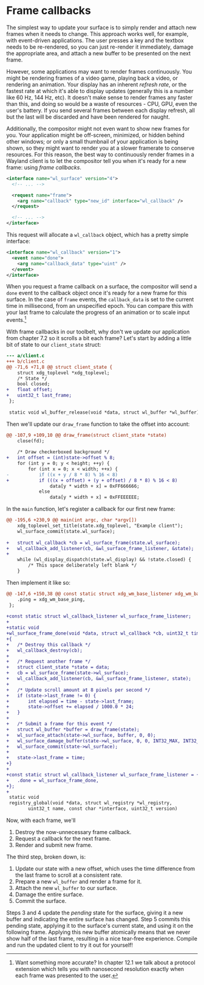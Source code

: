 # Frame callbacks

The simplest way to update your surface is to simply render and attach new
frames when it needs to change. This approach works well, for example, with
event-driven applications. The user presses a key and the textbox needs to be
re-rendered, so you can just re-render it immediately, damage the appropriate
area, and attach a new buffer to be presented on the next frame.

However, some applications may want to render frames continuously. You might be
rendering frames of a video game, playing back a video, or rendering an
animation. Your display has an inherent *refresh rate*, or the fastest rate at
which it's able to display updates (generally this is a number like 60 Hz, 144
Hz, etc). It doesn't make sense to render frames any faster than this, and doing
so would be a waste of resources - CPU, GPU, even the user's battery. If you
send several frames between each display refresh, all but the last will be
discarded and have been rendered for naught.

Additionally, the compositor might not even want to show new frames for you.
Your application might be off-screen, minimized, or hidden behind other windows;
or only a small thumbnail of your application is being shown, so they might want
to render you at a slower framerate to conserve resources. For this reason, the
best way to continuously render frames in a Wayland client is to let the
compositor tell you when it's ready for a new frame: using *frame callbacks*.

```xml
<interface name="wl_surface" version="4">
  <!-- ... -->

  <request name="frame">
    <arg name="callback" type="new_id" interface="wl_callback" />
  </request>

  <!-- ... -->
</interface>
```

This request will allocate a `wl_callback` object, which has a pretty simple
interface:

```xml
<interface name="wl_callback" version="1">
  <event name="done">
    <arg name="callback_data" type="uint" />
  </event>
</interface>
```

When you request a frame callback on a surface, the compositor will send a
`done` event to the callback object once it's ready for a new frame for this
surface. In the case of `frame` events, the `callback_data` is set to the
current time in millisecond, from an unspecified epoch. You can compare this
with your last frame to calculate the progress of an animation or to scale input
events.[^1]

With frame callbacks in our toolbelt, why don't we update our application from
chapter 7.2 so it scrolls a bit each frame? Let's start by adding a little bit
of state to our `client_state` struct:

```diff
--- a/client.c
+++ b/client.c
@@ -71,6 +71,8 @@ struct client_state {
 	struct xdg_toplevel *xdg_toplevel;
 	/* State */
 	bool closed;
+	float offset;
+	uint32_t last_frame;
 };
 
 static void wl_buffer_release(void *data, struct wl_buffer *wl_buffer) {
```

Then we'll update our `draw_frame` function to take the offset into account:

```diff
@@ -107,9 +109,10 @@ draw_frame(struct client_state *state)
 	close(fd);
 
 	/* Draw checkerboxed background */
+	int offset = (int)state->offset % 8;
 	for (int y = 0; y < height; ++y) {
 		for (int x = 0; x < width; ++x) {
-			if ((x + y / 8 * 8) % 16 < 8)
+			if (((x + offset) + (y + offset) / 8 * 8) % 16 < 8)
 				data[y * width + x] = 0xFF666666;
 			else
 				data[y * width + x] = 0xFFEEEEEE;
```

In the `main` function, let's register a callback for our first new frame:

```diff
@@ -195,6 +230,9 @@ main(int argc, char *argv[])
 	xdg_toplevel_set_title(state.xdg_toplevel, "Example client");
 	wl_surface_commit(state.wl_surface);
 
+	struct wl_callback *cb = wl_surface_frame(state.wl_surface);
+	wl_callback_add_listener(cb, &wl_surface_frame_listener, &state);
+
 	while (wl_display_dispatch(state.wl_display) && !state.closed) {
 		/* This space deliberately left blank */
 	}
```

Then implement it like so:

```diff
@@ -147,6 +150,38 @@ const static struct xdg_wm_base_listener xdg_wm_base_listener = {
 	.ping = xdg_wm_base_ping,
 };
 
+const static struct wl_callback_listener wl_surface_frame_listener;
+
+static void
+wl_surface_frame_done(void *data, struct wl_callback *cb, uint32_t time)
+{
+	/* Destroy this callback */
+	wl_callback_destroy(cb);
+
+	/* Request another frame */
+	struct client_state *state = data;
+	cb = wl_surface_frame(state->wl_surface);
+	wl_callback_add_listener(cb, &wl_surface_frame_listener, state);
+
+	/* Update scroll amount at 8 pixels per second */
+	if (state->last_frame != 0) {
+		int elapsed = time - state->last_frame;
+		state->offset += elapsed / 1000.0 * 24;
+	}
+
+	/* Submit a frame for this event */
+	struct wl_buffer *buffer = draw_frame(state);
+	wl_surface_attach(state->wl_surface, buffer, 0, 0);
+	wl_surface_damage_buffer(state->wl_surface, 0, 0, INT32_MAX, INT32_MAX);
+	wl_surface_commit(state->wl_surface);
+
+	state->last_frame = time;
+}
+
+const static struct wl_callback_listener wl_surface_frame_listener = {
+	.done = wl_surface_frame_done,
+};
+
 static void
 registry_global(void *data, struct wl_registry *wl_registry,
 		uint32_t name, const char *interface, uint32_t version)
```

Now, with each frame, we'll

1. Destroy the now-unnecessary frame callback.
2. Request a callback for the next frame.
3. Render and submit new frame.

The third step, broken down, is:

1. Update our state with a new offset, which uses the time difference from the
   last frame to scroll at a consistent rate.
2. Prepare a new `wl_buffer` and render a frame for it.
3. Attach the new `wl_buffer` to our surface.
4. Damage the entire surface.
5. Commit the surface.

Steps 3 and 4 update the *pending* state for the surface, giving it a new buffer
and indicating the entire surface has changed. Step 5 commits this pending
state, applying it to the surface's current state, and using it on the following
frame. Applying this new buffer atomically means that we never show half of the
last frame, resulting in a nice tear-free experience. Compile and run the
updated client to try it out for yourself!

[^1]: Want something more accurate? In chapter 12.1 we talk about a protocol extension which tells you with nanosecond resolution exactly when each frame was presented to the user.
